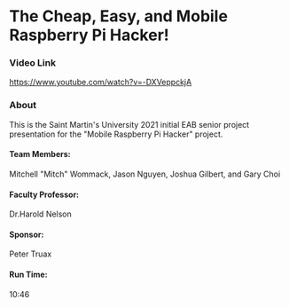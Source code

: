 # The Cheap, Easy, and Mobile Raspberry Pi Hacker!
### Video Link
https://www.youtube.com/watch?v=-DXVeppckjA
### About
This is the Saint Martin's University 2021 initial EAB senior project presentation for the "Mobile Raspberry Pi Hacker" project.
#### Team Members:
Mitchell "Mitch" Wommack, Jason Nguyen, Joshua Gilbert, and Gary Choi
#### Faculty Professor: 
Dr.Harold Nelson
#### Sponsor: 
Peter Truax
#### Run Time: 
10:46
